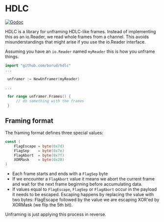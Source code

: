 # HDLC

[![Godoc](http://img.shields.io/badge/godoc-reference-blue.svg?style=flat)](https://godoc.org/github.com/borud/hdlc)


HDLC is a library for unframing HDLC-like frames. Instead of implementing this as an io.Reader,
we read whole frames from a channel.  This avoids misunderstandings that might arise if you use the io.Reader interface.

Assuming you have an `io.Reader` named `myReader` this is how you unframe things.

```go
import "github.com/borud/hdlc"
...

 unframer := NewUnframer(myReader)

...

 for range unframer.Frames() {
     // do something with the frames
 }
```

## Framing format

The framing format defines three special values:

```go
const (
    FlagEscape = byte(0x7d)
    FlagSep    = byte(0x7e)
    FlagAbort  = byte(0x7f)
    XORMask    = byte(0x20)
)
```

- Each frame starts and ends with a `FlagSep` byte
- If we encounter a `FlagAbort` value it means we abort the current frame and wait for the next frame beginning before accumulating data.
- If values equal to `FlagEscape`, `FlagSep` or `FlagAbort` occur in the payload it needs to be escaped. Escaping happens by replacing the value with two bytes: FlagEscape followed by the value we are escaping XOR'ed by XORMask (we flip the 5th bit).

Unframing is just applying this process in reverse.